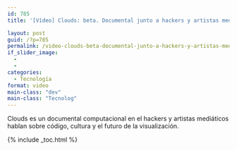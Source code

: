 ```yaml
---
id: 785
title: '[Vídeo] Clouds: beta. Documental junto a hackers y artistas mediaticos dialogando.'

layout: post
guid: /?p=785
permalink: /video-clouds-beta-documental-junto-a-hackers-y-artistas-mediaticos-dialogando/
if_slider_image:
  - 
  - 
categories:
  - Tecnología
format: video
main-class: "dev"
main-class: "Tecnolog"
---
```

Clouds es un documental computacional en el hackers y artistas mediáticos hablan sobre código, cultura y el futuro de la visualización.

<div class="embed-vimeo" style="text-align:center;">
</div>



{% include _toc.html %}
